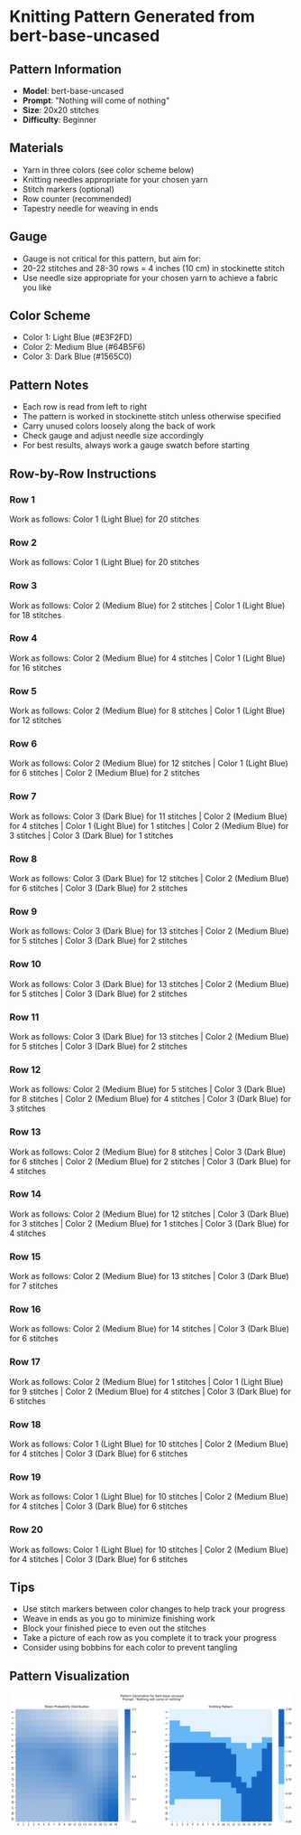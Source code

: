 # Knitting Pattern Generated from bert-base-uncased

## Pattern Information
- **Model**: bert-base-uncased
- **Prompt**: "Nothing will come of nothing"
- **Size**: 20x20 stitches
- **Difficulty**: Beginner

## Materials
- Yarn in three colors (see color scheme below)
- Knitting needles appropriate for your chosen yarn
- Stitch markers (optional)
- Row counter (recommended)
- Tapestry needle for weaving in ends

## Gauge
- Gauge is not critical for this pattern, but aim for:
- 20-22 stitches and 28-30 rows = 4 inches (10 cm) in stockinette stitch
- Use needle size appropriate for your chosen yarn to achieve a fabric you like

## Color Scheme
- Color 1: Light Blue (#E3F2FD)
- Color 2: Medium Blue (#64B5F6)
- Color 3: Dark Blue (#1565C0)

## Pattern Notes
- Each row is read from left to right
- The pattern is worked in stockinette stitch unless otherwise specified
- Carry unused colors loosely along the back of work
- Check gauge and adjust needle size accordingly
- For best results, always work a gauge swatch before starting

## Row-by-Row Instructions

### Row 1
Work as follows: Color 1 (Light Blue) for 20 stitches

### Row 2
Work as follows: Color 1 (Light Blue) for 20 stitches

### Row 3
Work as follows: Color 2 (Medium Blue) for 2 stitches | Color 1 (Light Blue) for 18 stitches

### Row 4
Work as follows: Color 2 (Medium Blue) for 4 stitches | Color 1 (Light Blue) for 16 stitches

### Row 5
Work as follows: Color 2 (Medium Blue) for 8 stitches | Color 1 (Light Blue) for 12 stitches

### Row 6
Work as follows: Color 2 (Medium Blue) for 12 stitches | Color 1 (Light Blue) for 6 stitches | Color 2 (Medium Blue) for 2 stitches

### Row 7
Work as follows: Color 3 (Dark Blue) for 11 stitches | Color 2 (Medium Blue) for 4 stitches | Color 1 (Light Blue) for 1 stitches | Color 2 (Medium Blue) for 3 stitches | Color 3 (Dark Blue) for 1 stitches

### Row 8
Work as follows: Color 3 (Dark Blue) for 12 stitches | Color 2 (Medium Blue) for 6 stitches | Color 3 (Dark Blue) for 2 stitches

### Row 9
Work as follows: Color 3 (Dark Blue) for 13 stitches | Color 2 (Medium Blue) for 5 stitches | Color 3 (Dark Blue) for 2 stitches

### Row 10
Work as follows: Color 3 (Dark Blue) for 13 stitches | Color 2 (Medium Blue) for 5 stitches | Color 3 (Dark Blue) for 2 stitches

### Row 11
Work as follows: Color 3 (Dark Blue) for 13 stitches | Color 2 (Medium Blue) for 5 stitches | Color 3 (Dark Blue) for 2 stitches

### Row 12
Work as follows: Color 2 (Medium Blue) for 5 stitches | Color 3 (Dark Blue) for 8 stitches | Color 2 (Medium Blue) for 4 stitches | Color 3 (Dark Blue) for 3 stitches

### Row 13
Work as follows: Color 2 (Medium Blue) for 8 stitches | Color 3 (Dark Blue) for 6 stitches | Color 2 (Medium Blue) for 2 stitches | Color 3 (Dark Blue) for 4 stitches

### Row 14
Work as follows: Color 2 (Medium Blue) for 12 stitches | Color 3 (Dark Blue) for 3 stitches | Color 2 (Medium Blue) for 1 stitches | Color 3 (Dark Blue) for 4 stitches

### Row 15
Work as follows: Color 2 (Medium Blue) for 13 stitches | Color 3 (Dark Blue) for 7 stitches

### Row 16
Work as follows: Color 2 (Medium Blue) for 14 stitches | Color 3 (Dark Blue) for 6 stitches

### Row 17
Work as follows: Color 2 (Medium Blue) for 1 stitches | Color 1 (Light Blue) for 9 stitches | Color 2 (Medium Blue) for 4 stitches | Color 3 (Dark Blue) for 6 stitches

### Row 18
Work as follows: Color 1 (Light Blue) for 10 stitches | Color 2 (Medium Blue) for 4 stitches | Color 3 (Dark Blue) for 6 stitches

### Row 19
Work as follows: Color 1 (Light Blue) for 10 stitches | Color 2 (Medium Blue) for 4 stitches | Color 3 (Dark Blue) for 6 stitches

### Row 20
Work as follows: Color 1 (Light Blue) for 10 stitches | Color 2 (Medium Blue) for 4 stitches | Color 3 (Dark Blue) for 6 stitches

## Tips
- Use stitch markers between color changes to help track your progress
- Weave in ends as you go to minimize finishing work
- Block your finished piece to even out the stitches
- Take a picture of each row as you complete it to track your progress
- Consider using bobbins for each color to prevent tangling

## Pattern Visualization
![Pattern Visualization](pattern_bert_base_uncased_Nothing_will_come_of.png)